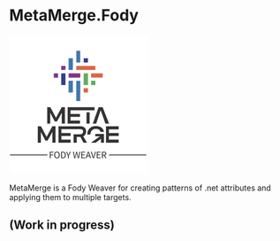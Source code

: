 # MetaMerge.Fody
![](./Images/MetaMerge-Logo.png)

MetaMerge is a Fody Weaver for creating patterns of .net attributes and
applying them to multiple targets.

## (Work in progress)
